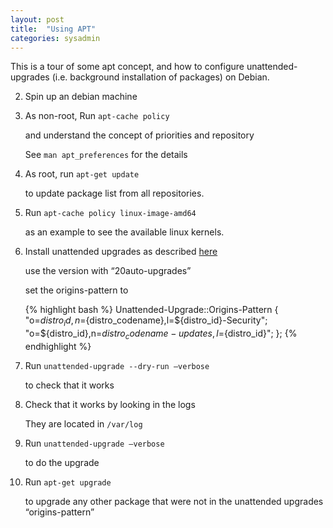 ```yaml
---
layout: post
title:  "Using APT"
categories: sysadmin
---
```



This is a tour of some apt concept, and how to configure unattended-upgrades (i.e. background installation of packages) on Debian.

2. Spin up an debian machine

3. As non-root, Run `apt-cache policy`

    and understand the concept of priorities and repository

    See `man apt_preferences` for the details

4. As root, run `apt-get update`

    to update package list from all repositories.

5. Run `apt-cache policy linux-image-amd64`

    as an example to see the available linux kernels.

6. Install unattended upgrades as described [here](https://wiki.debian.org/UnattendedUpgrades)

    use the version with “20auto-upgrades”

    set the origins-pattern to

    {% highlight bash %}
    Unattended-Upgrade::Origins-Pattern {
      "o=${distro_id},n=${distro_codename},l=${distro_id}-Security";
      "o=${distro_id},n=${distro_codename}-updates,l=${distro_id}";
    };
    {% endhighlight %}


7. Run `unattended-upgrade --dry-run –verbose`

    to check that it works

8. Check that it works by looking in the logs

    They are located in `/var/log`

9. Run `unattended-upgrade –verbose`

    to do the upgrade

10. Run `apt-get upgrade`

    to upgrade any other package that were not in the unattended upgrades “origins-pattern”

